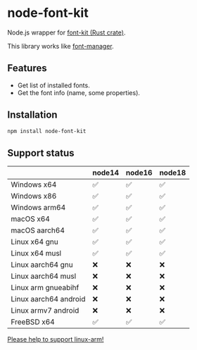 # node-font-kit

Node.js wrapper for [font-kit (Rust crate)](https://crates.io/crates/font-kit).

This library works like [font-manager](https://github.com/foliojs/font-manager/).

## Features

- Get list of installed fonts.
- Get the font info (name, some properties).

## Installation

```sh
npm install node-font-kit
```

## Support status

|                       | node14 | node16 | node18 |
| --------------------- | ------ | ------ | ------ |
| Windows x64           | ✅     | ✅     | ✅     |
| Windows x86           | ✅     | ✅     | ✅     |
| Windows arm64         | ✅     | ✅     | ✅     |
| macOS x64             | ✅     | ✅     | ✅     |
| macOS aarch64         | ✅     | ✅     | ✅     |
| Linux x64 gnu         | ✅     | ✅     | ✅     |
| Linux x64 musl        | ✅     | ✅     | ✅     |
| Linux aarch64 gnu     | ❌     | ❌     | ❌     |
| Linux aarch64 musl    | ❌     | ❌     | ❌     |
| Linux arm gnueabihf   | ❌     | ❌     | ❌     |
| Linux aarch64 android | ❌     | ❌     | ❌     |
| Linux armv7 android   | ❌     | ❌     | ❌     |
| FreeBSD x64           | ✅     | ✅     | ✅     |

[Please help to support linux-arm!](https://github.com/ssssota/node-font-kit/issues/3)

